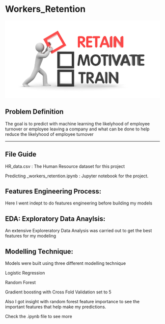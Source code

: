 # Workers_Retention

![](EmployeeRetention.jpg)


## Problem Definition 
The goal is to predict with machine learning the likelyhood of employee turnover or employee leaving a company and what can be done to help reduce the likelyhood of employee turnover 

---
## File Guide

HR_data.csv :  The Human Resource dataset for this project 

Predicting _workers_retention.ipynb : Jupyter notebook for the project. 

## Features Engineering Process:

Here I went indept to do features engineering before building my models  

## EDA: Exploratory Data Anaylsis: 

An extensive Exploreratory Data Analysis was carried out to get the best features for my modeling 

## Modelling Technique: 

Models were built using three different modelling technique 

Logistic Regression 

Random Forest 

Gradient boosting with Cross Fold Validation set to 5 



Also I got insight with random forest feature importance to see the important features that help make my predictions. 

Check the .ipynb file to see more


